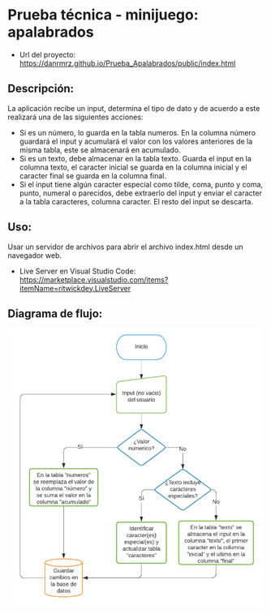 # Prueba técnica - minijuego: apalabrados

* Url del proyecto: https://danrmrz.github.io/Prueba_Apalabrados/public/index.html

## Descripción:
La aplicación recibe un input, determina el tipo de dato y de acuerdo a este realizará una de las siguientes acciones:

* Si es un número, lo guarda en la tabla numeros. En la columna número guardará el input y acumulará el valor con los valores anteriores de la misma tabla, este se almacenará en acumulado.
* Si es un texto, debe almacenar en la tabla texto. Guarda el input en la columna texto, el caracter inicial se guarda en la columna inicial y el caracter final se guarda en la columna final.
* Si el input tiene algún caracter especial como tilde, coma, punto y coma, punto, numeral o parecidos, debe extraerlo del input y enviar el caracter a la tabla caracteres, columna caracter. El resto del input se descarta.

## Uso:
Usar un servidor de archivos para abrir el archivo index.html desde un navegador web.

- Live Server en Visual Studio Code: https://marketplace.visualstudio.com/items?itemName=ritwickdey.LiveServer

## Diagrama de flujo:
<img src="https://github.com/danrmrz/Prueba_Apalabrados/blob/main/Diagrama%20de%20flujo.jpeg" />